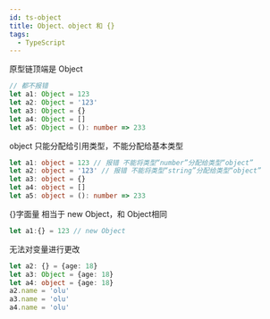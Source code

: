 ```yaml
---
id: ts-object
title: Object、object 和 {}
tags:
  - TypeScript
---
```


原型链顶端是 Object

```ts
// 都不报错
let a1: Object = 123
let a2: Object = '123'
let a3: Object = {}
let a4: Object = []
let a5: Object = (): number => 233
```

object 只能分配给引用类型，不能分配给基本类型

```ts
let a1: object = 123 // 报错 不能将类型“number”分配给类型“object”
let a2: object = '123' // 报错 不能将类型“string”分配给类型“object”
let a3: object = {}
let a4: object = []
let a5: object = (): number => 233
```

{}字面量 相当于 new Object，和 Object相同

```ts
let a1:{} = 123 // new Object
```

无法对变量进行更改

```ts
let a2: {} = {age: 18}
let a3: Object = {age: 18}
let a4: object = {age: 18}
a2.name = 'olu'
a3.name = 'olu'
a4.name = 'olu'
```
